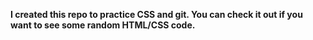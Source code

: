**I created this repo to practice CSS and git. You can check it out if you want to see some random HTML/CSS code.**
